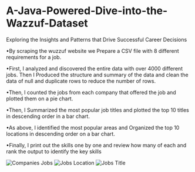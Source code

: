 # A-Java-Powered-Dive-into-the-Wazzuf-Dataset
Exploring the Insights and Patterns that Drive Successful Career Decisions

•By scraping the wuzzuf website we Prepare a CSV file with 8 different requirements for a job.

•First, I analyzed and discovered the entire data with over 4000 different jobs. Then I Produced the structure and
summary of the data and clean the data of null and duplicate rows to reduce the number of rows.

•Then, I counted the jobs from each company that offered the job and plotted them on a pie chart.

•Then, I Summarized the most popular job titles and plotted the top 10 titles in descending order in a bar chart.

•As above, I identified the most popular areas and Organized the top 10 locations in descending order on a bar chart.

•Finally, I print out the skills one by one and review how many of each and rank the output to identify the key skills

![Companies Jobs](https://user-images.githubusercontent.com/85246622/207580056-a4704dcb-a1d1-4693-acd1-3860e70a31ab.png)
![Jobs Location](https://user-images.githubusercontent.com/85246622/207580093-8ddd7acc-4e96-4b73-be5f-f947c4e80337.png)
![Jobs Title](https://user-images.githubusercontent.com/85246622/207580102-797c26c6-03fc-4281-acf3-442bd01fc97f.png)
